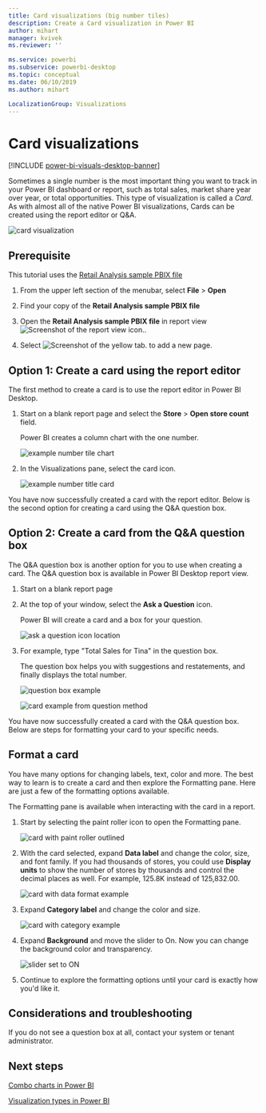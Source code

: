 ```yaml
---
title: Card visualizations (big number tiles)
description: Create a Card visualization in Power BI
author: mihart
manager: kvivek
ms.reviewer: ''

ms.service: powerbi
ms.subservice: powerbi-desktop
ms.topic: conceptual
ms.date: 06/10/2019
ms.author: mihart

LocalizationGroup: Visualizations
---
```


# Card visualizations

[!INCLUDE [power-bi-visuals-desktop-banner](../includes/power-bi-visuals-desktop-banner.md)]

Sometimes a single number is the most important thing you want to track in your Power BI dashboard or report, such as total sales, market share year over year, or total opportunities. This type of visualization is called a *Card*. As with almost all of the native Power BI visualizations, Cards can be created using the report editor or Q&A.

![card visualization](media/power-bi-visualization-card/pbi-opptuntiescard.png)

## Prerequisite

This tutorial uses the [Retail Analysis sample PBIX file](http://download.microsoft.com/download/9/6/D/96DDC2FF-2568-491D-AAFA-AFDD6F763AE3/Retail%20Analysis%20Sample%20PBIX.pbix)

1. From the upper left section of the menubar, select **File** \> **Open**
   
2. Find your copy of the **Retail Analysis sample PBIX file**

1. Open the **Retail Analysis sample PBIX file** in report view ![Screenshot of the report view icon.](media/power-bi-visualization-kpi/power-bi-report-view.png).

1. Select ![Screenshot of the yellow tab.](media/power-bi-visualization-kpi/power-bi-yellow-tab.png) to add a new page.

## Option 1: Create a card using the report editor

The first method to create a card is to use the report editor in Power BI Desktop.

1. Start on a blank report page and select the **Store** \> **Open store count** field.

    Power BI creates a column chart with the one number.

   ![example number tile chart](media/power-bi-visualization-card/pbi-overview-chart.png)

2. In the Visualizations pane, select the card icon.

   ![example number title card](media/power-bi-visualization-card/power-bi-card-visualization.png)

You have now successfully created a card with the report editor. Below is the second option for creating a card using the Q&A question box.

## Option 2: Create a card from the Q&A question box
The Q&A question box is another option for you to use when creating a card. The Q&A question box is available in Power BI Desktop report view.

1. Start on a blank report page

1. At the top of your window, select the **Ask a Question** icon. 

    Power BI will create a card and a box for your question. 

   ![ask a question icon location](media/power-bi-visualization-card/power-bi-q-and-a-overview.png)

2. For example, type "Total Sales for Tina" in the question box.

    The question box helps you with suggestions and restatements, and finally displays the total number.  

   ![question box example](media/power-bi-visualization-card/power-bi-q-and-a-box.png)

   ![card example from question method](media/power-bi-visualization-card/power-bi-q-and-a-card.png)

You have now successfully created a card with the Q&A question box. Below are steps for formatting your card to your specific needs.

## Format a card
You have many options for changing labels, text, color and more. The best way to learn is to create a card and then explore the Formatting pane. Here are just a few of the formatting options available. 

The Formatting pane is available when interacting with the card in a report. 

1. Start by selecting the paint roller icon to open the Formatting pane. 

    ![card with paint roller outlined](media/power-bi-visualization-card/power-bi-format-card-2.png)

2. With the card selected, expand **Data label** and change the color, size, and font family. If you had thousands of stores, you could use **Display units** to show the number of stores by thousands and control the decimal places as well. For example, 125.8K instead of 125,832.00.

    ![card with data format example](media/power-bi-visualization-card/power-bi-card-format-2.png)

3.  Expand **Category label** and change the color and size.

    ![card with category example](media/power-bi-visualization-card/power-bi-card-format-category.png)

4. Expand **Background** and move the slider to On.  Now you can change the background color and transparency.

    ![slider set to ON](media/power-bi-visualization-card/power-bi-format-color-2.png)

5. Continue to explore the formatting options until your card is exactly how you'd like it. 

## Considerations and troubleshooting
If you do not see a question box at all, contact your system or tenant administrator.    

## Next steps
[Combo charts in Power BI](power-bi-visualization-combo-chart.md)

[Visualization types in Power BI](power-bi-visualization-types-for-reports-and-q-and-a.md)
